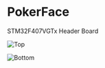 # PokerFace
STM32F407VGTx Header Board

![Top](https://live.staticflickr.com/65535/49983117518_5cdf38629c.jpg "Top")

![Bottom](https://live.staticflickr.com/65535/49983900427_dae09718ca.jpg "Bottom")

